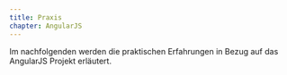 ```yaml
---
title: Praxis
chapter: AngularJS
---
```


Im nachfolgenden werden die praktischen Erfahrungen in Bezug auf das AngularJS Projekt erläutert.